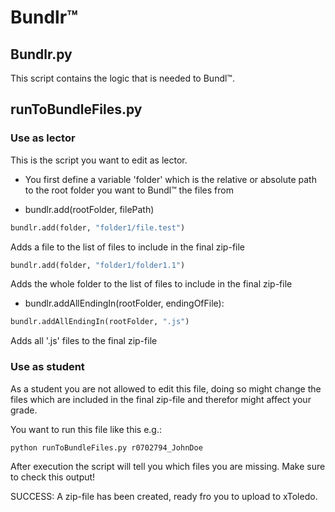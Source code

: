 # Bundlr™

## Bundlr.py
This script contains the logic that is needed to Bundl™.

## runToBundleFiles.py

### Use as lector
This is the script you want to edit as lector.
- You first define a variable 'folder' which is the relative or absolute path to the root folder you want to Bundl™ the files from
* bundlr.add(rootFolder, filePath)
```python
bundlr.add(folder, "folder1/file.test")
```
Adds a file to the list of files to include in the final zip-file

```python
bundlr.add(folder, "folder1/folder1.1")
```
Adds the whole folder to the list of files to include in the final zip-file

* bundlr.addAllEndingIn(rootFolder, endingOfFile):
```python
bundlr.addAllEndingIn(rootFolder, ".js")
```
Adds all '.js' files to the final zip-file

### Use as student
As a student you are not allowed to edit this file, doing so might change the files which are included in the final zip-file and therefor might affect your grade.

You want to run this file like this e.g.:
```python
python runToBundleFiles.py r0702794_JohnDoe
```

After execution the script will tell you which files you are missing. Make sure to check this output!

SUCCESS: A zip-file has been created, ready fro you to upload to xToledo.